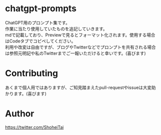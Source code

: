 # chatgpt-prompts
ChatGPT用のプロンプト集です。  
作業に当たり使用していたものを追記していきます。  
mdで記載しており、Previewで見るとフォーマット化されます。使用する場合はCodeタブでコピペしてください。  
利用や改変は自由ですが、ブログやTwitterなどでプロンプトを共有される場合は参照元明記や私のTwitterまでご一報いただけると幸いです。(喜びます)

# Contributing
あくまで個人用ではありますが、ご知見踏まえたpull-requestやissueは大変助かります。(喜びます)

# Author
https://twitter.com/ShoheiTai
